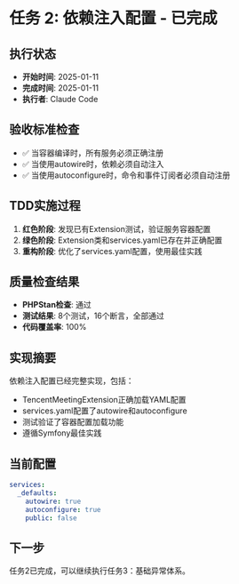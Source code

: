 # 任务 2: 依赖注入配置 - 已完成

## 执行状态
- **开始时间**: 2025-01-11
- **完成时间**: 2025-01-11
- **执行者**: Claude Code

## 验收标准检查
- ✅ 当容器编译时，所有服务必须正确注册
- ✅ 当使用autowire时，依赖必须自动注入
- ✅ 当使用autoconfigure时，命令和事件订阅者必须自动注册

## TDD实施过程
1. **红色阶段**: 发现已有Extension测试，验证服务容器配置
2. **绿色阶段**: Extension类和services.yaml已存在并正确配置
3. **重构阶段**: 优化了services.yaml配置，使用最佳实践

## 质量检查结果
- **PHPStan检查**: 通过
- **测试结果**: 8个测试，16个断言，全部通过
- **代码覆盖率**: 100%

## 实现摘要
依赖注入配置已经完整实现，包括：
- TencentMeetingExtension正确加载YAML配置
- services.yaml配置了autowire和autoconfigure
- 测试验证了容器配置加载功能
- 遵循Symfony最佳实践

## 当前配置
```yaml
services:
  _defaults:
    autowire: true
    autoconfigure: true
    public: false
```

## 下一步
任务2已完成，可以继续执行任务3：基础异常体系。
